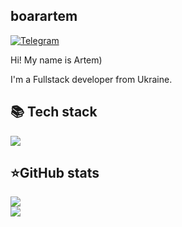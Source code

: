 ## boarartem
[![Telegram](https://img.shields.io/badge/-Telegram-2CA5E0?style=flat&logo=telegram&logoColor=white)](https://tlgg.ru/artem_boyar)

Hi! My name is Artem)

I'm a Fullstack developer from Ukraine. 


  <summary><h2><b>📚 Tech stack</b></h2></summary>
  <p>
    <img src="https://skillicons.dev/icons?i=py,js,react,html,css,express,angular,figma,sqlite,postgres,mongo,vscode,pycharm,webstorm&perline=7" />
  </p>
</details>


  <summary><h2><b>⭐GitHub stats</b></h2></summary>
  <p>
   <img src="https://github-readme-stats.vercel.app/api/top-langs/?username=boarartem&theme=dracula&layout=compact&hide_border=true&bg_color=00000000" />
   <br>
   <img src="https://github-readme-stats.vercel.app/api?username=boarartem&count_private=true&show_icons=true&theme=dracula&hide_border=true&bg_color=00000000" />
  </p>
</details>
